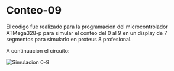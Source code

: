 # Conteo-09
El codigo fue realizado para la programacion del microcontrolador ATMega328-p para simular el conteo del 0 al 9 en un display de 7 segmentos para simularlo en proteus 8 profesional.

A continuacion el circuito:

![Simulacion 0-9](https://github.com/CruzV02/Conteo-09/assets/123268828/d7b8f17a-42af-44eb-a018-15c2b55209b4)
